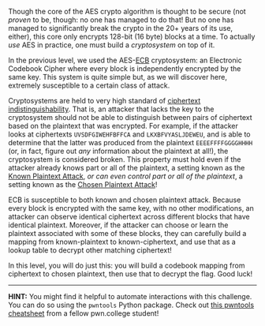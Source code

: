 Though the core of the AES crypto algorithm is thought to be secure (not _proven_ to be, though: no one has managed to do that! But no one has managed to significantly break the crypto in the 20+ years of its use, either), this core only encrypts 128-bit (16 byte) blocks at a time.
To actually _use_ AES in practice, one must build a _cryptosystem_ on top of it.

In the previous level, we used the AES-[ECB](https://en.wikipedia.org/wiki/Block_cipher_mode_of_operation#Electronic_codebook_(ECB)) cryptosystem: an Electronic Codebook Cipher where every block is independently encrypted by the same key.
This system is quite simple but, as we will discover here, extremely susceptible to a certain class of attack.

Cryptosystems are held to very high standard of [ciphertext indistinguishability](https://en.wikipedia.org/wiki/Ciphertext_indistinguishability).
That is, an attacker that lacks the key to the cryptosystem should not be able to distinguish between pairs of ciphertext based on the plaintext that was encrypted.
For example, if the attacker looks at ciphertexts `UVSDFGIWEHFBFFCA` and `LKXBFVYASLJDEWEU`, and is able to determine that the latter was produced from the plaintext `EEEEFFFFGGGGHHHH` (or, in fact, figure out _any_ information about the plaintext at all!), the cryptosystem is considered broken.
This property must hold even if the attacker already knows part or all of the plaintext, a setting known as the [Known Plaintext Attack](https://en.wikipedia.org/wiki/Known-plaintext_attack), _or can even control part or all of the plaintext_, a setting known as the [Chosen Plaintext Attack](https://en.wikipedia.org/wiki/Chosen-plaintext_attack)!

ECB is susceptible to both known and chosen plaintext attack.
Because every block is encrypted with the same key, with no other modifications, an attacker can observe identical ciphertext across different blocks that have identical plaintext.
Moreover, if the attacker can choose or learn the plaintext associated with some of these blocks, they can carefully build a mapping from known-plaintext to known-ciphertext, and use that as a lookup table to decrypt other matching ciphertext!

In this level, you will do just this: you will build a codebook mapping from ciphertext to chosen plaintext, then use that to decrypt the flag.
Good luck!

----
**HINT:**
You might find it helpful to automate interactions with this challenge.
You can do so using the `pwntools` Python package.
Check out [this pwntools cheatsheet](https://gist.github.com/anvbis/64907e4f90974c4bdd930baeb705dedf) from a fellow pwn.college student!
